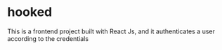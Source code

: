 # hooked
This is a frontend project built with React Js, and it authenticates a user according to the credentials
